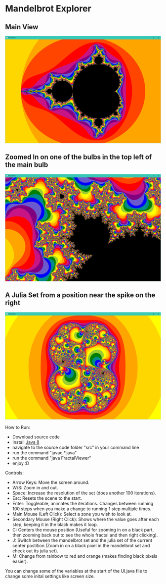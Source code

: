 # Mandelbrot Explorer

## Main View
![Main View](Capture1.PNG)

## Zoomed In on one of the bulbs in the top left of the main bulb
![Zoomed In](Capture2.PNG)

## A Julia Set from a position near the spike on the right
![Julia Set from a position near the spike on the right](Capture3.PNG)

How to Run:

- Download source code
- Install [Java 8](https://www.oracle.com/java/technologies/downloads/#java8)
- navigate to the source code folder "src" in your command line
- run the command "javac *.java"
- run the command "java FractalViewer"
- enjoy :D

Controls:

 -	Arrow Keys: Move the screen around.
 -  W/S: Zoom in and out.
 -	Space: Increase the resolution of the set (does another 100 iterations).
 -	Esc: Resets the scene to the start.
 -	Enter: Toggleable, animates the iterations. Changes between running 100 steps when you make a change to running 1 step multiple times.
 -	Main Mouse (Left Click): Select a zone you wish to look at.
 -	Secondary Mouse (Right Click): Shows where the value goes after each step, keeping it in the black makes it loop.
 -  C: Centers the mouse position (Useful for zooming in on a black part, then zooming back out to see the whole fractal and then right clicking).
 -  J: Switch between the mandelbrot set and the julia set of the current center postition (Zoom in on a black pixel in the mandelbrot set and check out its julia set).
 -  M: Change from rainbow to red and orange (makes finding black pixels easier).
 
 You can change some of the variables at the start of the UI.java file to change some inital settings like screen size. 
